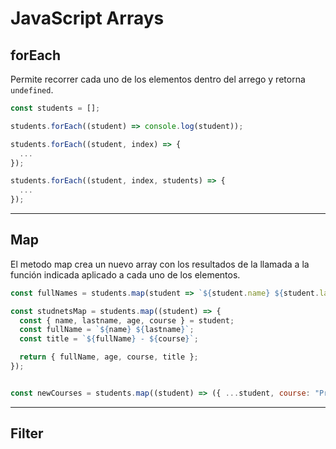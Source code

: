 # JavaScript Arrays

## forEach

Permite recorrer cada uno de los elementos dentro del arrego y retorna `undefined`.

~~~js
const students = [];

students.forEach((student) => console.log(student));

students.forEach((student, index) => {
  ...
});

students.forEach((student, index, students) => {
  ...
});
~~~

***

## Map

El metodo map crea un nuevo array con los resultados de la llamada a la función indicada aplicado a cada uno de los elementos.

~~~js
const fullNames = students.map(student => `${student.name} ${student.lastname}`);

const studnetsMap = students.map((student) => {
  const { name, lastname, age, course } = student;
  const fullName = `${name} ${lastname}`;
  const title = `${fullName} - ${course}`;

  return { fullName, age, course, title };
});


const newCourses = students.map((student) => ({ ...student, course: "Programing" }));


~~~

***

## Filter
